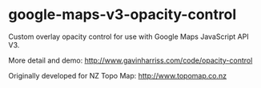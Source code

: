 google-maps-v3-opacity-control
==============================

Custom overlay opacity control for use with Google Maps JavaScript API V3.

More detail and demo: http://www.gavinharriss.com/code/opacity-control

Originally developed for NZ Topo Map: http://www.topomap.co.nz
